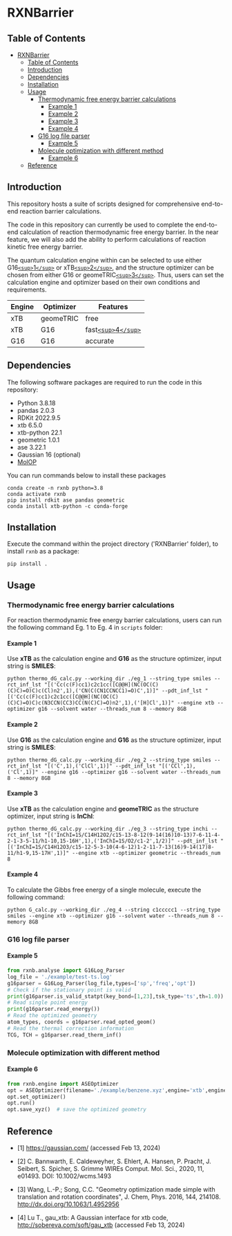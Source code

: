 # RXNBarrier

## Table of Contents

- [RXNBarrier](#rxnbarrier)
  - [Table of Contents](#table-of-contents)
  - [Introduction](#introduction)
  - [Dependencies](#dependencies)
  - [Installation](#installation)
  - [Usage](#usage)
    - [Thermodynamic free energy barrier calculations](#thermodynamic-free-energy-barrier-calculations)
      - [Example 1](#example-1)
      - [Example 2](#example-2)
      - [Example 3](#example-3)
      - [Example 4](#example-4)
    - [G16 log file parser](#g16-log-file-parser)
      - [Example 5](#example-5)
    - [Molecule optimization with different method](#molecule-optimization-with-different-method)
      - [Example 6](#example-6)
  - [Reference](#reference)

## Introduction

This repository hosts a suite of scripts designed for comprehensive end-to-end reaction barrier calculations.

The code in this repository can currently be used to complete the end-to-end calculation of reaction thermodynamic free energy barrier. In the near feature, we will also add the ability to perform calculations of reaction kinetic free energy barrier.

The quantum calculation engine within can be selected to use either G16[`<sup>`1`</sup>`](#refer-anchor-1) or xTB[`<sup>`2`</sup>`](#refer-anchor-2), and the structure optimizer can be chosen from either G16 or geomeTRIC[`<sup>`3`</sup>`](#refer-anchor-3). Thus, users can set the calculation engine and optimizer based on their own conditions and requirements.

| Engine | Optimizer | Features                                 |
| ------ | --------- | ---------------------------------------- |
| xTB    | geomeTRIC | free                                     |
| xTB    | G16       | fast[`<sup>`4`</sup>`](#refer-anchor-4) |
| G16    | G16       | accurate                                 |

## Dependencies

The following software packages are required to run the code in this repository:

- Python 3.8.18
- pandas 2.0.3
- RDKit 2022.9.5
- xtb 6.5.0
- xtb-python 22.1
- geometric 1.0.1
- ase 3.22.1
- Gaussian 16 (optional)
- [MolOP](https://github.com/gentle1999/MolOP)

You can run commands below to install these packages

```
conda create -n rxnb python=3.8
conda activate rxnb
pip install rdkit ase pandas geometric
conda install xtb-python -c conda-forge
```

## Installation

Execute the command within the project directory ('RXNBarrier' folder), to install `rxnb` as a package:

```
pip install .
```

## Usage

### Thermodynamic free energy barrier calculations

For reaction thermodynamic free energy barrier calculations, users can run the following command Eg. 1 to Eg. 4 in `scripts` folder:

#### Example 1

Use **xTB** as the calculation engine and **G16** as the structure optimizer, input string is **SMILES**:

```
python thermo_dG_calc.py --working_dir ./eg_1 --string_type smiles --rct_inf_lst "[('Cc(c(F)cc1)c2c1cc([C@@H](NC(OC(C)(C)C)=O)C)c(Cl)n2',1),('CN(C(CN1CCNCC1)=O)C',1)]" --pdt_inf_lst "[('Cc(c(F)cc1)c2c1cc([C@@H](NC(OC(C)(C)C)=O)C)c(N3CCN(CC3)CC(N(C)C)=O)n2',1),('[H]Cl',1)]" --engine xtb --optimizer g16 --solvent water --threads_num 8 --memory 8GB
```

#### Example 2

Use **G16** as the calculation engine and **G16** as the structure optimizer, input string is **SMILES**:

```
python thermo_dG_calc.py --working_dir ./eg_2 --string_type smiles --rct_inf_lst "[('C',1),('ClCl',1)]" --pdt_inf_lst "[('CCl',1),('Cl',1)]" --engine g16 --optimizer g16 --solvent water --threads_num 8 --memory 8GB
```

#### Example 3

Use **xTB** as the calculation engine and **geomeTRIC** as the structure optimizer, input string is **InChI**:

```
python thermo_dG_calc.py --working_dir ./eg_3 --string_type inchi --rct_inf_lst "[('InChI=1S/C14H12O2/c15-13-8-12(9-14(16)10-13)7-6-11-4-2-1-3-5-11/h1-10,15-16H',1),('InChI=1S/O2/c1-2',1/2)]" --pdt_inf_lst "[('InChI=1S/C14H12O3/c15-12-5-3-10(4-6-12)1-2-11-7-13(16)9-14(17)8-11/h1-9,15-17H',1)]" --engine xtb --optimizer geometric --threads_num 8
```

#### Example 4

To calculate the Gibbs free energy of a single molecule, execute the following command:

```
python G_calc.py --working_dir ./eg_4 --string c1ccccc1 --string_type smiles --engine xtb --optimizer g16 --solvent water --threads_num 8 --memory 8GB
```

### G16 log file parser

#### Example 5

```python
from rxnb.analyse import G16Log_Parser
log_file = './example/test-ts.log'
g16parser = G16Log_Parser(log_file,types=['sp','freq','opt'])
# Check if the stationary point is valid
print(g16parser.is_valid_statpt(key_bond=[1,23],tsk_type='ts',th=1.0))
# Read single point energy
print(g16parser.read_energy())
# Read the optimized geometry
atom_types, coords = g16parser.read_opted_geom()
# Read the thermal correction information
TCG, TCH = g16parser.read_therm_inf()
```

### Molecule optimization with different method

#### Example 6

```python
from rxnb.engine import ASEOptimizer
opt = ASEOptimizer(filename='./example/benzene.xyz',engine='xtb',engine_params={'method':'GFN2'},optimizer='bfgs')
opt.set_optimizer()
opt.run()
opt.save_xyz()  # save the optimized geometry
```

## Reference

<div id="refer-anchor-1"></div>

- [1] https://gaussian.com/ (accessed Feb 13, 2024)

<div id="refer-anchor-2"></div>

- [2] C. Bannwarth, E. Caldeweyher, S. Ehlert, A. Hansen, P. Pracht, J. Seibert, S. Spicher, S. Grimme WIREs Comput. Mol. Sci., 2020, 11, e01493. DOI: 10.1002/wcms.1493

<div id="refer-anchor-3"></div>

- [3] Wang, L.-P.; Song, C.C. "Geometry optimization made simple with translation and rotation coordinates", J. Chem, Phys. 2016, 144, 214108. http://dx.doi.org/10.1063/1.4952956

<div id="refer-anchor-4"></div>

- [4] Lu T., gau_xtb: A Gaussian interface for xtb code, http://sobereva.com/soft/gau_xtb (accessed Feb 13, 2024)
